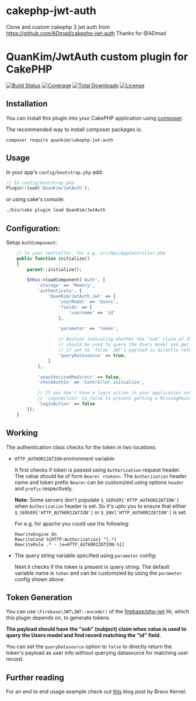 # cakephp-jwt-auth
Clone and custom cakephp 3 jwt auth from https://github.com/ADmad/cakephp-jwt-auth
Thanks for @ADmad

# QuanKim/JwtAuth custom plugin for CakePHP
[![Build Status](https://img.shields.io/travis/QuanKim/cakephp-jwt-auth/master.svg?style=flat-square)](https://travis-ci.org/QuanKim/cakephp-jwt-auth)
[![Coverage](https://img.shields.io/codecov/c/github/QuanKim/cakephp-jwt-auth.svg?style=flat-square)](https://codecov.io/github/QuanKim/cakephp-jwt-auth)
[![Total Downloads](https://img.shields.io/packagist/dt/QuanKim/cakephp-jwt-auth.svg?style=flat-square)](https://packagist.org/packages/QuanKim/cakephp-jwt-auth)
[![License](https://img.shields.io/badge/license-MIT-blue.svg?style=flat-square)](LICENSE.txt)
## Installation

You can install this plugin into your CakePHP application using [composer](http://getcomposer.org).

The recommended way to install composer packages is:

```
composer require quankim/cakephp-jwt-auth
```

## Usage

In your app's `config/bootstrap.php` add:

```php
// In config/bootstrap.php
Plugin::load('QuanKim/JwtAuth');
```

or using cake's console:

```sh
./bin/cake plugin load QuanKim/JwtAuth
```

## Configuration:

Setup `AuthComponent`:

```php
    // In your controller, for e.g. src/Api/AppController.php
    public function initialize()
    {
        parent::initialize();

        $this->loadComponent('Auth', [
            'storage' => 'Memory',
            'authenticate', [
                'QuanKim/JwtAuth.Jwt' => [
                    'userModel' => 'Users',
                    'fields' => [
                        'username' => 'id'
                    ],

                    'parameter' => 'token',

                    // Boolean indicating whether the "sub" claim of JWT payload
                    // should be used to query the Users model and get user info.
                    // If set to `false` JWT's payload is directly returned.
                    'queryDatasource' => true,
                ]
            ],

            'unauthorizedRedirect' => false,
            'checkAuthIn' => 'Controller.initialize',

            // If you don't have a login action in your application set
            // 'loginAction' to false to prevent getting a MissingRouteException.
            'loginAction' => false
        ]);
    }
```

## Working

The authentication class checks for the token in two locations:

- `HTTP_AUTHORIZATION` environment variable:

  It first checks if token is passed using `Authorization` request header.
  The value should be of form `Bearer <token>`. The `Authorization` header name
  and token prefix `Bearer` can be customzied using options `header` and `prefix`
  respectively.

  **Note:** Some servers don't populate `$_SERVER['HTTP_AUTHORIZATION']` when
  `Authorization` header is set. So it's upto you to ensure that either
  `$_SERVER['HTTP_AUTHORIZATION']` or `$_ENV['HTTP_AUTHORIZATION']` is set.

  For e.g. for apache you could use the following:

  ```
  RewriteEngine On
  RewriteCond %{HTTP:Authorization} ^(.*)
  RewriteRule .* - [e=HTTP_AUTHORIZATION:%1]
  ```

- The query string variable specified using `parameter` config:

  Next it checks if the token is present in query string. The default variable
  name is `token` and can be customzied by using the `parameter` config shown
  above.

## Token Generation

You can use `\Firebase\JWT\JWT::encode()` of the [firebase/php-jwt](https://github.com/firebase/php-jwt)
lib, which this plugin depends on, to generate tokens.

**The payload should have the "sub" (subject) claim whos value is used to query the
Users model and find record matching the "id" field.**

You can set the `queryDatasource` option to `false` to directly return the token's
payload as user info without querying datasource for matching user record.

## Further reading

For an end to end usage example check out [this](http://www.bravo-kernel.com/2015/04/how-to-add-jwt-authentication-to-a-cakephp-3-rest-api/) blog post by Bravo Kernel.
